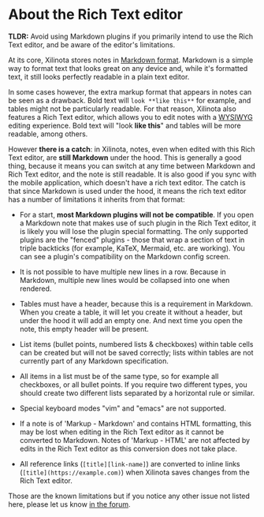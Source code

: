 # About the Rich Text editor

**TLDR:** Avoid using Markdown plugins if you primarily intend to use the Rich Text editor, and be aware of the editor's limitations.

At its core, Xilinota stores notes in [Markdown format](https://github.com/XilinJia/Xilinota/blob/main/readme/markdown.md). Markdown is a simple way to format text that looks great on any device and, while it's formatted text, it still looks perfectly readable in a plain text editor.

In some cases however, the extra markup format that appears in notes can be seen as a drawback. Bold text will `look **like this**` for example, and tables might not be particularly readable. For that reason, Xilinota also features a Rich Text editor, which allows you to edit notes with a [WYSIWYG](https://en.wikipedia.org/wiki/WYSIWYG) editing experience. Bold text will "look **like this**" and tables will be more readable, among others.

However **there is a catch**: in Xilinota, notes, even when edited with this Rich Text editor, are **still Markdown** under the hood. This is generally a good thing, because it means you can switch at any time between Markdown and Rich Text editor, and the note is still readable. It is also good if you sync with the mobile application, which doesn't have a rich text editor. The catch is that since Markdown is used under the hood, it means the rich text editor has a number of limitations it inherits from that format:

- For a start, **most Markdown plugins will not be compatible**. If you open a Markdown note that makes use of such plugin in the Rich Text editor, it is likely you will lose the plugin special formatting. The only supported plugins are the "fenced" plugins - those that wrap a section of text in triple backticks (for example, KaTeX, Mermaid, etc. are working). You can see a plugin's compatibility on the Markdown config screen.

- It is not possible to have multiple new lines in a row. Because in Markdown, multiple new lines would be collapsed into one when rendered.

- Tables must have a header, because this is a requirement in Markdown. When you create a table, it will let you create it without a header, but under the hood it will add an empty one. And next time you open the note, this empty header will be present.

- List items (bullet points, numbered lists & checkboxes) within table cells can be created but will not be saved correctly; lists within tables are not currently part of any Markdown specification.

- All items in a list must be of the same type, so for example all checkboxes, or all bullet points. If you require two different types, you should create two different lists separated by a horizontal rule or similar.

- Special keyboard modes "vim" and "emacs" are not supported.

- If a note is of 'Markup - Markdown' and contains HTML formatting, this may be lost when editing in the Rich Text editor as it cannot be converted to Markdown. Notes of 'Markup - HTML' are not affected by edits in the Rich Text editor as this conversion does not take place.

- All reference links (`[title][link-name]`) are converted to inline links (`[title](https://example.com)`) when Xilinota saves changes from the Rich Text editor.

Those are the known limitations but if you notice any other issue not listed here, please let us know [in the forum](https://github.com/XilinJia/Xilinota/discussions).
